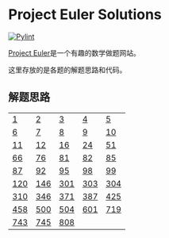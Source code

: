 # Project Euler Solutions

[![Pylint](https://github.com/huangyunict/euler_project/actions/workflows/pylint.yml/badge.svg)](https://github.com/huangyunict/euler_project/actions/workflows/pylint.yml)

[Project Euler](https://projecteuler.net/)是一个有趣的数学做题网站。

这里存放的是各题的解题思路和代码。

## 解题思路

|                                |                                |                                |                                |                                |
| ------------------------------ | ------------------------------ | ------------------------------ | ------------------------------ | ------------------------------ |
| [1](markdown/problem_1.md)     | [2](markdown/problem_2.md)     | [3](markdown/problem_3.md)     | [4](markdown/problem_4.md)     | [5](markdown/problem_5.md)     |
| [6](markdown/problem_6.md)     | [7](markdown/problem_7.md)     | [8](markdown/problem_8.md)     | [9](markdown/problem_9.md)     | [10](markdown/problem_10.md)   |
| [11](markdown/problem_11.md)   | [12](markdown/problem_12.md)   | [16](markdown/problem_16.md)   | [24](markdown/problem_24.md)   | [51](markdown/problem_51.md)   |
| [66](markdown/problem_66.md)   | [76](markdown/problem_76.md)   | [81](markdown/problem_81.md)   | [82](markdown/problem_82.md)   | [85](markdown/problem_85.md)   |
| [87](markdown/problem_87.md)   | [92](markdown/problem_92.md)   | [95](markdown/problem_95.md)   | [98](markdown/problem_98.md)   | [99](markdown/problem_99.md)   |
| [120](markdown/problem_120.md) | [146](markdown/problem_146.md) | [301](markdown/problem_301.md) | [303](markdown/problem_303.md) | [304](markdown/problem_304.md) |
| [310](markdown/problem_310.md) | [346](markdown/problem_346.md) | [371](markdown/problem_371.md) | [387](markdown/problem_387.md) | [425](markdown/problem_425.md) |
| [458](markdown/problem_458.md) | [500](markdown/problem_500.md) | [504](markdown/problem_504.md) | [601](markdown/problem_601.md) | [719](markdown/problem_719.md) |
| [743](markdown/problem_743.md) | [745](markdown/problem_745.md) | [808](markdown/problem_808.md) |                                |                                |

